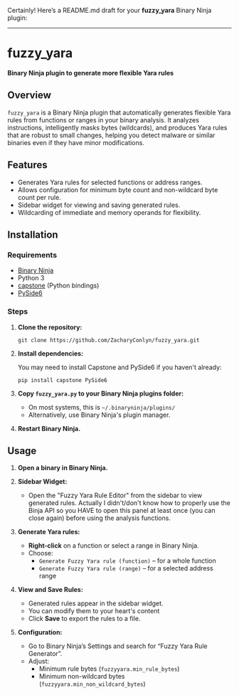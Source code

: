 Certainly! Here’s a README.md draft for your **fuzzy_yara** Binary Ninja plugin:

---

# fuzzy_yara

**Binary Ninja plugin to generate more flexible Yara rules**

## Overview

`fuzzy_yara` is a Binary Ninja plugin that automatically generates flexible Yara rules from functions or ranges in your binary analysis. It analyzes instructions, intelligently masks bytes (wildcards), and produces Yara rules that are robust to small changes, helping you detect malware or similar binaries even if they have minor modifications.

## Features

- Generates Yara rules for selected functions or address ranges.
- Allows configuration for minimum byte count and non-wildcard byte count per rule.
- Sidebar widget for viewing and saving generated rules.
- Wildcarding of immediate and memory operands for flexibility.

## Installation

### Requirements

- [Binary Ninja](https://binary.ninja/)
- Python 3
- [capstone](https://www.capstone-engine.org/) (Python bindings)
- [PySide6](https://pypi.org/project/PySide6/)

### Steps

1. **Clone the repository:**

   ```shell
   git clone https://github.com/ZacharyConlyn/fuzzy_yara.git
   ```

2. **Install dependencies:**

   You may need to install Capstone and PySide6 if you haven't already:
   ```shell
   pip install capstone PySide6
   ```

3. **Copy `fuzzy_yara.py` to your Binary Ninja plugins folder:**

   - On most systems, this is `~/.binaryninja/plugins/`
   - Alternatively, use Binary Ninja's plugin manager.

4. **Restart Binary Ninja.**

## Usage

1. **Open a binary in Binary Ninja.**

2. **Sidebar Widget:**
    - Open the "Fuzzy Yara Rule Editor" from the sidebar to view generated rules. Actually I didn't/don't know how to properly use the Binja API so you HAVE to open this panel at least once (you can close again) before using the analysis functions.

3. **Generate Yara rules:**
    - **Right-click** on a function or select a range in Binary Ninja.
    - Choose:
      - `Generate Fuzzy Yara rule (function)` – for a whole function
      - `Generate Fuzzy Yara rule (range)` – for a selected address range

4. **View and Save Rules:**
    - Generated rules appear in the sidebar widget.
    - You can modify them to your heart's content
    - Click **Save** to export the rules to a file.

5. **Configuration:**
    - Go to Binary Ninja’s Settings and search for “Fuzzy Yara Rule Generator”.
    - Adjust:
      - Minimum rule bytes (`fuzzyyara.min_rule_bytes`)
      - Minimum non-wildcard bytes (`fuzzyyara.min_non_wildcard_bytes`)

